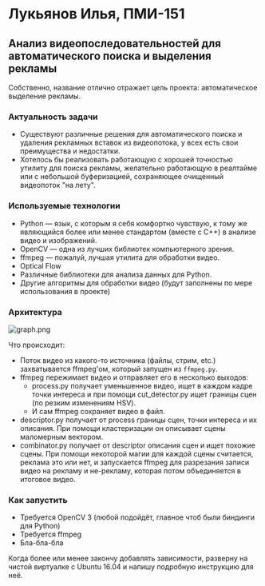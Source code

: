 # Лукьянов Илья, ПМИ-151 #

## Анализ видеопоследовательностей для автоматического поиска и выделения рекламы ##

Собственно, название отлично отражает цель проекта: автоматическое выделение рекламы.

### Актуальность задачи ###

* Существуют различные решения для автоматического поиска и удаления рекламных вставок из видеопотока, у всех есть свои преимущества и недостатки.
* Хотелось бы реализовать работающую с хорошей точностью утилиту для поиска рекламы, желательно работающую в реалтайме или с небольшой буферизацией, сохраняющее очищенный видеопоток "на лету".

### Используемые технологии ###

* Python — язык, с которым я себя комфортно чувствую, к тому же являющийся более или менее стандартом (вместе с C++) в анализе видео и изображений.
* OpenCV — одна из лучших библиотек компьютерного зрения.
* ffmpeg — пожалуй, лучшая утилита для обработки видео.
* Optical Flow
* Различные библиотеки для анализа данных для Python.
* Другие алгоритмы для обработки видео (будут заполнены по мере использования в проекте)

### Архитектура ###

![graph.png](https://bitbucket.org/ilyaluk/detect_ads/raw/master/graph.png)

Что происходит:

* Поток видео из какого-то источника (файлы, стрим, etc.) захватывается ffmpeg'ом, который запущен из `ffmpeg.py`.
* ffmpeg пережимает видео и отправляет его в несколько выходов:
  * process.py получает уменьшенное видео, ищет в каждом кадре точки интереса и при помощи cut_detector.py ищет границы сцен (по резким изменениям HSV).
  * И сам ffmpeg сохраняет видео в файл.
* descriptor.py получает от process границы сцен, точки интереса и их описания. При помощи кластеризации он описывает сцены маломерным вектором.
* combinator.py получает от descriptor описания сцен и ищет похожие сцены. При помощи некоторой магии для каждой сцены считается, реклама это или нет, и запускается ffmpeg для разрезания записи видео на рекламу и не-рекламу, которая потом объединяется в итоговое видео.

### Как запустить ###

* Требуется OpenCV 3 (любой подойдёт, главное чтоб были биндинги для Python)
* Требуется ffmpeg
* Бла-бла-бла

Когда более или менее закончу добавлять зависимости, разверну на чистой виртуалке с Ubuntu 16.04 и напишу подробную инструкцию для неё.

